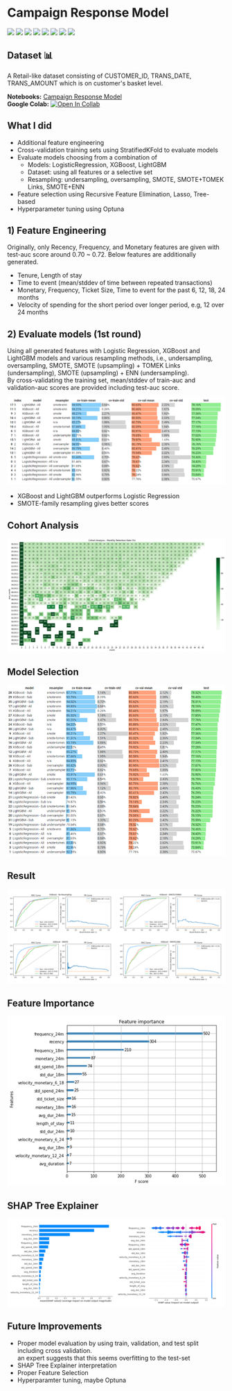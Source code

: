 # Campaign Response Model
[![](https://img.shields.io/badge/-Classification-blue)](#) [![](https://img.shields.io/badge/-RFM-blue)](#) [![](https://img.shields.io/badge/-Python-blue)](#) [![](https://img.shields.io/badge/-Logistic--Regression-blue)](#) [![](https://img.shields.io/badge/-XGBoost-blue)](#) [![](https://img.shields.io/badge/-LightGBM-blue)](#) [![](https://img.shields.io/badge/-Optuna-blue)](#) [![](https://img.shields.io/badge/-Google--Colab-blue)](#) 

## Dataset 📊  
A Retail-like dataset consisting of CUSTOMER_ID, TRANS_DATE, TRANS_AMOUNT which is on customer's basket level.  

**Notebooks:** [Campaign Response Model](./hw08-campaign-response-model.ipynb)  
**Google Colab:** [![Open In Collab](https://colab.research.google.com/assets/colab-badge.svg)](https://colab.research.google.com/github/tanatiem/BADS7105-CRM-Analytics/blob/main/Homework%2008%20-%20Campaign%20Response%20Model/hw08-campaign-response-model.ipynb)  

## What I did
* Additional feature engineering
* Cross-validation training sets using StratifiedKFold to evaluate models
* Evaluate models choosing from a combination of 
  * Models: LogisticRegression, XGBoost, LightGBM
  * Dataset: using all features or a selective set
  * Resampling: undersampling, oversampling, SMOTE, SMOTE+TOMEK Links, SMOTE+ENN
* Feature selection using Recursive Feature Elimination, Lasso, Tree-based
* Hyperparameter tuning using Optuna

## 1) Feature Engineering

Originally, only Recency, Frequency, and Monetary features are given with test-auc score around 0.70 ~ 0.72. Below features are additionally generated.
  * Tenure, Length of stay
  * Time to event (mean/stddev of time between repeated transactions)
  * Monetary, Frequency, Ticket Size, Time to event for the past 6, 12, 18, 24 months
  * Velocity of spending for the short period over longer period, e.g, 12 over 24 months  

## 2) Evaluate models (1st round)
Using all generated features with Logistic Regression, XGBoost and LightGBM models and various resampling methods, i.e., undersampling, oversampling, SMOTE, SMOTE (upsampling) + TOMEK Links (undersampling), SMOTE (upsampling) + ENN (undersampling).  
By cross-validating the training set, mean/stddev of train-auc and validation-auc scores are provided including test-auc score.

![model-selection-1](./model-selection-1.png)

- XGBoost and LightGBM outperforms Logistic Regression
- SMOTE-family resampling gives better scores

## Cohort Analysis
![cohort](./cohort-analysis.png)


## Model Selection
![model](./model-selection.png)

## Result
![result](./result.png)


## Feature Importance
![feature importance](./feature-importance.png)

## SHAP Tree Explainer
![shap](./shap.png)

## Future Improvements
* Proper model evaluation by using train, validation, and test split including cross validation.  
an expert suggests that this seems overfitting to the test-set
* SHAP Tree Explainer interpretation
* Proper Feature Selection
* Hyperparamter tuning, maybe Optuna
